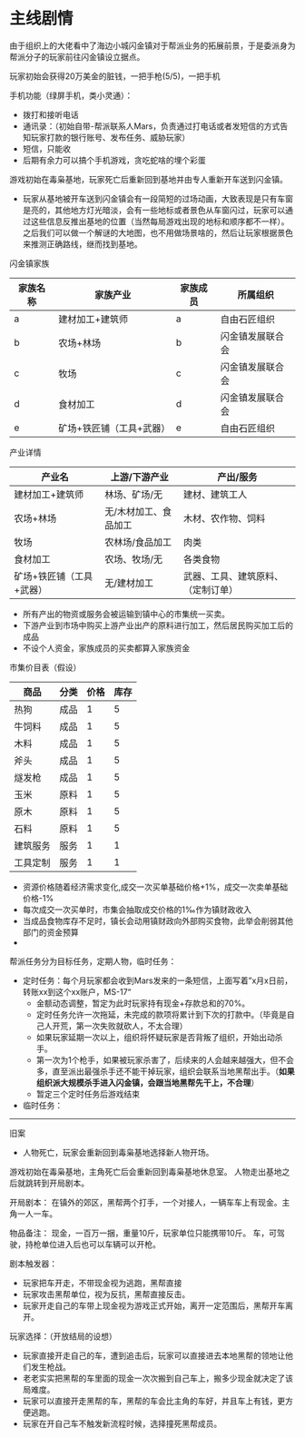 # 主线剧情

由于组织上的大佬看中了海边小城闪金镇对于帮派业务的拓展前景，于是委派身为帮派分子的玩家前往闪金镇设立据点。



玩家初始会获得20万美金的脏钱，一把手枪(5/5)，一把手机

   手机功能（绿屏手机，类小灵通）：

- 拨打和接听电话
- 通讯录：（初始自带-帮派联系人Mars，负责通过打电话或者发短信的方式告知玩家打款的银行账号、发布任务、威胁玩家）
- 短信，只能收
- 后期有余力可以搞个手机游戏，贪吃蛇啥的埋个彩蛋



游戏初始在毒枭基地，玩家死亡后重新回到基地并由专人重新开车送到闪金镇。

- 玩家从基地被开车送到闪金镇会有一段简短的过场动画，大致表现是只有车窗是亮的，其他地方灯光暗淡，会有一些地标或者景色从车窗闪过，玩家可以通过这些信息反推出基地的位置（当然每局游戏出现的地标和顺序都不一样）。之后我们可以做一个解谜的大地图，也不用做场景啥的，然后让玩家根据景色来推测正确路线，继而找到基地。




闪金镇家族

| 家族名称 | 家族产业                 | 家族成员 | 所属组织         |
| -------- | ------------------------ | -------- | ---------------- |
| a        | 建材加工+建筑师          | a        | 自由石匠组织     |
| b        | 农场+林场                | b        | 闪金镇发展联合会 |
| c        | 牧场                     | c        | 闪金镇发展联合会 |
| d        | 食材加工                 | d        | 闪金镇发展联合会 |
| e        | 矿场+铁匠铺（工具+武器） | e        | 自由石匠组织     |

产业详情

| 产业名                   | 上游/下游产业         | 产出/服务                          |
| ------------------------ | --------------------- | ---------------------------------- |
| 建材加工+建筑师          | 林场、矿场/无         | 建材、建筑工人                     |
| 农场+林场                | 无/木材加工、食品加工 | 木材、农作物、饲料                 |
| 牧场                     | 农林场/食品加工       | 肉类                               |
| 食材加工                 | 农场、牧场/无         | 各类食物                           |
| 矿场+铁匠铺（工具+武器） | 无/建材加工           | 武器、工具、建筑原料、（定制订单） |

- 所有产出的物资或服务会被运输到镇中心的市集统一买卖。
- 下游产业到市场中购买上游产业出产的原料进行加工，然后居民购买加工后的成品
- 不设个人资金，家族成员的买卖都算入家族资金



市集价目表（假设）

| 商品     | 分类 | 价格 | 库存 |
| -------- | ---- | ---- | ---- |
| 热狗     | 成品 | 1    | 5    |
| 牛饲料   | 成品 | 1    | 5    |
| 木料     | 成品 | 1    | 5    |
| 斧头     | 成品 | 1    | 5    |
| 燧发枪   | 成品 | 1    | 5    |
| 玉米     | 原料 | 1    | 5    |
| 原木     | 原料 | 1    | 5    |
| 石料     | 原料 | 1    | 5    |
| 建筑服务 | 服务 | 1    | 1    |
| 工具定制 | 服务 | 1    | 1    |

- 资源价格随着经济需求变化,成交一次买单基础价格+1%，成交一次卖单基础价格-1%
- 每次成交一次买单时，市集会抽取成交价格的1‰作为镇财政收入
- 当成品食物库存不足时，镇长会动用镇财政向外部购买食物，此举会削弱其他部门的资金预算
- 





帮派任务分为目标任务，定期人物，临时任务：

- 定时任务：每个月玩家都会收到Mars发来的一条短信，上面写着”x月x日前，转账xx到这个xx账户，MS-17“
    - 金额动态调整，暂定为此时玩家持有现金+存款总和的70%。
    - 定时任务允许一次拖延，未完成的款项将累计到下次的打款中。（毕竟是自己人开荒，第一次失败就砍人，不太合理）
    - 如果玩家延期一次以上，组织将怀疑玩家是否背叛了组织，开始出动杀手。
    - 第一次为1个枪手，如果被玩家杀害了，后续来的人会越来越强大，但不会多，直至派出最强杀手还不能干掉玩家，组织会联系当地黑帮出手。（**如果组织派大规模杀手进入闪金镇，会跟当地黑帮先干上，不合理**）
    - 暂定三个定时任务后游戏结束
- 临时任务：

---

旧案



- 人物死亡，玩家会重新回到毒枭基地选择新人物开场。

游戏初始在毒枭基地，主角死亡后会重新回到毒枭基地休息室。
人物走出基地之后就跳转到开局剧本。

开局剧本：
在镇外的郊区，黑帮两个打手，一个对接人，一辆车车上有现金。主角一人一车。

物品备注：
现金，一百万一捆，重量10斤，玩家单位只能携带10斤。
车，可驾驶，持枪单位进入后也可以车辆可以开枪。

剧本触发器：

- 玩家把车开走，不带现金视为逃跑，黑帮直接
- 玩家攻击黑帮单位，视为反抗，黑帮直接反击。
- 玩家开走自己的车带上现金视为游戏正式开始，离开一定范围后，黑帮开车离开。

玩家选择：（开放结局的设想）

- 玩家直接开走自己的车，遭到追击后，玩家可以直接进去本地黑帮的领地让他们发生枪战。
- 老老实实把黑帮的车里面的现金一次次搬到自己车上，搬多少现金就决定了该局难度。
- 玩家可以直接开走黑帮的车，黑帮的车会比主角的车好，并且车上有钱，更方便逃跑。
- 玩家在开自己车不触发新流程时候，选择撞死黑帮成员。